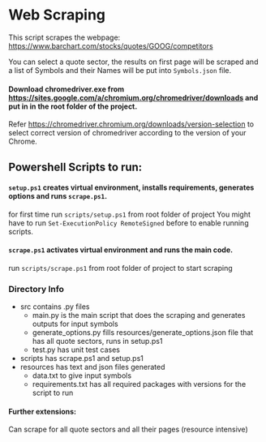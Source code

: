 ﻿# Web Scraping
 This script scrapes the webpage: https://www.barchart.com/stocks/quotes/GOOG/competitors

 You can select a quote sector, the results on first page will be scraped and a list of Symbols and their Names will be put into `Symbols.json` file.

#### Download chromedriver.exe from https://sites.google.com/a/chromium.org/chromedriver/downloads and put in in the root folder of the project.
Refer https://chromedriver.chromium.org/downloads/version-selection to select correct version of chromedriver according to the version of your Chrome.

## Powershell Scripts to run:

#### `setup.ps1` creates virtual environment, installs requirements, generates options and runs `scrape.ps1`.
for first time run `scripts/setup.ps1` from root folder of project
You might have to run `Set-ExecutionPolicy RemoteSigned` before to enable running scripts.

#### `scrape.ps1` activates virtual environment and runs the main code.
run `scripts/scrape.ps1` from root folder of project to start scraping

### Directory Info
* src contains .py files
    * main.py is the main script that does the scraping and generates outputs for input symbols
    * generate_options.py fills resources/generate_options.json file that has all quote sectors, runs in setup.ps1
    * test.py has unit test cases
* scripts has scrape.ps1 and setup.ps1
* resources has text and json files generated
    * data.txt to give input symbols
    * requirements.txt has all required packages with versions for the script to run

#### Further extensions:
Can scrape for all quote sectors and all their pages (resource intensive)
